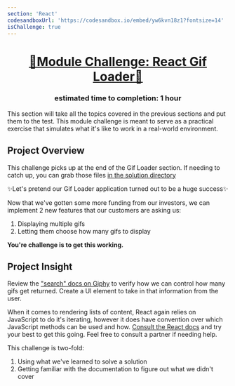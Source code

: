 ```yaml
---
section: 'React'
codesandboxUrl: 'https://codesandbox.io/embed/yw6kvn18z1?fontsize=14'
isChallenge: true
---
```


<h1 style="text-align: center; text-decoration: underline">🚨Module Challenge: React Gif Loader🚨</h1>

<h3 style="font-style: bold; text-align:center;">estimated time to completion: 1 hour</h3>

This section will take all the topics covered in the previous sections and put them to the test. This module challenge is meant to serve as a practical exercise that simulates what it's like to work in a real-world environment.

## Project Overview

This challenge picks up at the end of the Gif Loader section. If needing to catch up, you can grab those files [in the solution directory](/learning-tracks/react/gif-loader-functional)

✨Let's pretend our Gif Loader application turned out to be a huge success✨

Now that we've gotten some more funding from our investors, we can implement 2 new features that our customers are asking us:

1. Displaying multiple gifs
1. Letting them choose how many gifs to display

**You're challenge is to get this working.**

## Project Insight

Review the ["search" docs on Giphy](https://developers.giphy.com/docs/) to verify how we can control how many gifs get returned. Create a UI element to take in that information from the user.

When it comes to rendering lists of content, React again relies on JavaScript to do it's iterating, however it does have convention over which JavaScript methods can be used and how. [Consult the React docs](https://reactjs.org/docs/lists-and-keys.html) and try your best to get this going. Feel free to consult a partner if needing help.

This challenge is two-fold:

1. Using what we've learned to solve a solution
2. Getting familiar with the documentation to figure out what we didn't cover
